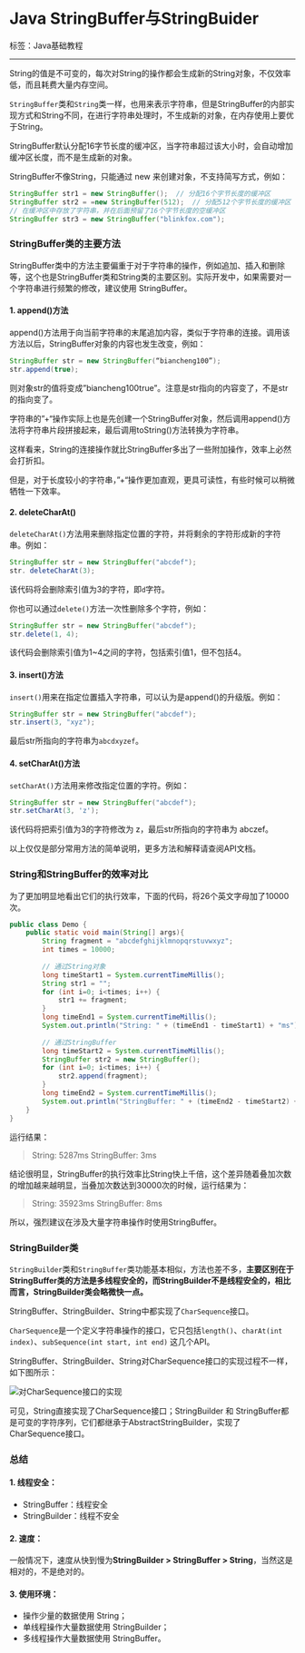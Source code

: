 # Java StringBuffer与StringBuider

标签：Java基础教程

---

String的值是不可变的，每次对String的操作都会生成新的String对象，不仅效率低，而且耗费大量内存空间。

`StringBuffer`类和`String`类一样，也用来表示字符串，但是StringBuffer的内部实现方式和String不同，在进行字符串处理时，不生成新的对象，在内存使用上要优于String。

StringBuffer默认分配16字节长度的缓冲区，当字符串超过该大小时，会自动增加缓冲区长度，而不是生成新的对象。

StringBuffer不像String，只能通过 new 来创建对象，不支持简写方式，例如：

```java
StringBuffer str1 = new StringBuffer();  // 分配16个字节长度的缓冲区
StringBuffer str2 = =new StringBuffer(512);  // 分配512个字节长度的缓冲区
// 在缓冲区中存放了字符串，并在后面预留了16个字节长度的空缓冲区
StringBuffer str3 = new StringBuffer("blinkfox.com");
```

### StringBuffer类的主要方法

StringBuffer类中的方法主要偏重于对于字符串的操作，例如追加、插入和删除等，这个也是StringBuffer类和String类的主要区别。实际开发中，如果需要对一个字符串进行频繁的修改，建议使用 StringBuffer。

#### 1. append()方法

append()方法用于向当前字符串的末尾追加内容，类似于字符串的连接。调用该方法以后，StringBuffer对象的内容也发生改变，例如：

```java
StringBuffer str = new StringBuffer(“biancheng100”);
str.append(true);
```

则对象str的值将变成”biancheng100true”。注意是str指向的内容变了，不是str的指向变了。

字符串的”+“操作实际上也是先创建一个StringBuffer对象，然后调用append()方法将字符串片段拼接起来，最后调用toString()方法转换为字符串。

这样看来，String的连接操作就比StringBuffer多出了一些附加操作，效率上必然会打折扣。

但是，对于长度较小的字符串，”+“操作更加直观，更具可读性，有些时候可以稍微牺牲一下效率。

#### 2. deleteCharAt()

`deleteCharAt()`方法用来删除指定位置的字符，并将剩余的字符形成新的字符串。例如：

```java
StringBuffer str = new StringBuffer("abcdef");
str. deleteCharAt(3);
```

该代码将会删除索引值为3的字符，即`d`字符。

你也可以通过`delete()`方法一次性删除多个字符，例如：

```java
StringBuffer str = new StringBuffer("abcdef");
str.delete(1, 4);
```

该代码会删除索引值为1~4之间的字符，包括索引值1，但不包括4。

#### 3. insert()方法

`insert()`用来在指定位置插入字符串，可以认为是append()的升级版。例如：

```java
StringBuffer str = new StringBuffer("abcdef");
str.insert(3, "xyz");
```

最后str所指向的字符串为`abcdxyzef`。

#### 4. setCharAt()方法

`setCharAt()`方法用来修改指定位置的字符。例如：

```java
StringBuffer str = new StringBuffer("abcdef");
str.setCharAt(3, 'z');
```

该代码将把索引值为3的字符修改为 z，最后str所指向的字符串为 abczef。

以上仅仅是部分常用方法的简单说明，更多方法和解释请查阅API文档。

### String和StringBuffer的效率对比

为了更加明显地看出它们的执行效率，下面的代码，将26个英文字母加了10000次。

```java
public class Demo {
    public static void main(String[] args){
        String fragment = "abcdefghijklmnopqrstuvwxyz";
        int times = 10000;
       
        // 通过String对象
        long timeStart1 = System.currentTimeMillis();
        String str1 = "";
        for (int i=0; i<times; i++) {
            str1 += fragment;
        }
        long timeEnd1 = System.currentTimeMillis();
        System.out.println("String: " + (timeEnd1 - timeStart1) + "ms");
       
        // 通过StringBuffer
        long timeStart2 = System.currentTimeMillis();
        StringBuffer str2 = new StringBuffer();
        for (int i=0; i<times; i++) {
            str2.append(fragment);
        }
        long timeEnd2 = System.currentTimeMillis();
        System.out.println("StringBuffer: " + (timeEnd2 - timeStart2) + "ms");
    }
}
```

运行结果：

> String: 5287ms
> StringBuffer: 3ms

结论很明显，StringBuffer的执行效率比String快上千倍，这个差异随着叠加次数的增加越来越明显，当叠加次数达到30000次的时候，运行结果为：

> String: 35923ms
> StringBuffer: 8ms

所以，强烈建议在涉及大量字符串操作时使用StringBuffer。

### StringBuilder类

`StringBuilder`类和`StringBuffer`类功能基本相似，方法也差不多，**主要区别在于StringBuffer类的方法是多线程安全的，而StringBuilder不是线程安全的，相比而言，StringBuilder类会略微快一点。**

StringBuffer、StringBuilder、String中都实现了`CharSequence`接口。

`CharSequence`是一个定义字符串操作的接口，它只包括`length()`、`charAt(int index)`、`subSequence(int start, int end)` 这几个API。

StringBuffer、StringBuilder、String对CharSequence接口的实现过程不一样，如下图所示：

![对CharSequence接口的实现][1]

可见，String直接实现了CharSequence接口；StringBuilder 和 StringBuffer都是可变的字符序列，它们都继承于AbstractStringBuilder，实现了CharSequence接口。

### 总结

#### 1. 线程安全：

- StringBuffer：线程安全
- StringBuilder：线程不安全

#### 2. 速度：

一般情况下，速度从快到慢为**StringBuilder > StringBuffer > String**，当然这是相对的，不是绝对的。

#### 3. 使用环境：

- 操作少量的数据使用 String；
- 单线程操作大量数据使用 StringBuilder；
- 多线程操作大量数据使用 StringBuffer。

[1]: http://www.weixueyuan.net/uploads/allimg/141129/1-141129111JTX.png